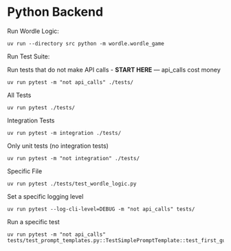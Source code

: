 # Python Backend

Run Wordle Logic:
```shell
uv run --directory src python -m wordle.wordle_game
```

Run Test Suite:

Run tests that do not make API calls - **START HERE** — api_calls cost money
```shell
uv run pytest -m "not api_calls" ./tests/
```

All Tests
```shell
uv run pytest ./tests/
```

Integration Tests
```shell
uv run pytest -m integration ./tests/
```

Only unit tests (no integration tests)
```shell
uv run pytest -m "not integration" ./tests/
```

Specific File
```shell
uv run pytest ./tests/test_wordle_logic.py
```

Set a specific logging level
```shell
uv run pytest --log-cli-level=DEBUG -m "not api_calls" tests/
```

Run a specific test
```shell
uv run pytest -m "not api_calls" tests/test_prompt_templates.py::TestSimplePromptTemplate::test_first_guess_prompt_structure
```